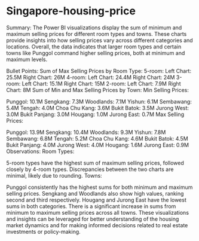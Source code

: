 # Singapore-housing-price

Summary:
The Power BI visualizations display the sum of minimum and maximum selling prices for different room types and towns. These charts provide insights into how selling prices vary across different categories and locations. Overall, the data indicates that larger room types and certain towns like Punggol command higher selling prices, both at minimum and maximum levels.

Bullet Points:
Sum of Max Selling Prices by Room Type:
5-room:
Left Chart: 25.5M
Right Chart: 26M
4-room:
Left Chart: 24.4M
Right Chart: 24M
3-room:
Left Chart: 15.1M
Right Chart: 15M
2-room:
Left Chart: 7.9M
Right Chart: 8M
Sum of Min and Max Selling Prices by Town:
Min Selling Prices:

Punggol: 10.1M
Sengkang: 7.3M
Woodlands: 7.1M
Yishun: 6.1M
Sembawang: 5.4M
Tengah: 4.0M
Choa Chu Kang: 3.6M
Bukit Batok: 3.5M
Jurong West: 3.0M
Bukit Panjang: 3.0M
Hougang: 1.0M
Jurong East: 0.7M
Max Selling Prices:

Punggol: 13.9M
Sengkang: 10.4M
Woodlands: 9.3M
Yishun: 7.8M
Sembawang: 6.8M
Tengah: 5.2M
Choa Chu Kang: 4.6M
Bukit Batok: 4.5M
Bukit Panjang: 4.0M
Jurong West: 4.0M
Hougang: 1.6M
Jurong East: 0.9M
Observations:
Room Types:

5-room types have the highest sum of maximum selling prices, followed closely by 4-room types.
Discrepancies between the two charts are minimal, likely due to rounding.
Towns:

Punggol consistently has the highest sums for both minimum and maximum selling prices.
Sengkang and Woodlands also show high values, ranking second and third respectively.
Hougang and Jurong East have the lowest sums in both categories.
There is a significant increase in sums from minimum to maximum selling prices across all towns.
These visualizations and insights can be leveraged for better understanding of the housing market dynamics and for making informed decisions related to real estate investments or policy-making.
